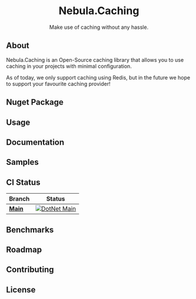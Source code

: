 <h1 align="center">
  Nebula.Caching
</h1>
<p align="center">
  Make use of caching without any hassle.
</p>

## About

Nebula.Caching is an Open-Source caching library that allows you to use caching in your projects with minimal configuration.

As of today, we only support caching using Redis, but in the future we hope to support your favourite caching provider!

## Nuget Package

## Usage

## Documentation

## Samples

## CI Status

| Branch                                                                       | Status                                                                                                                                                                   |
| ---------------------------------------------------------------------------- | ------------------------------------------------------------------------------------------------------------------------------------------------------------------------ |
| [**Main**](https://github.com/Nebula-Software-Systems/Nebula.Caching/tree/main)               | [![DotNet Main](https://github.com/Nebula-Software-Systems/Nebula.Caching/actions/workflows/cicd.yaml/badge.svg)]([https://github.com/Nebula-Software-Systems/Nebula.Caching/actions/workflows/cicd.yaml])

## Benchmarks

## Roadmap

## Contributing

## License